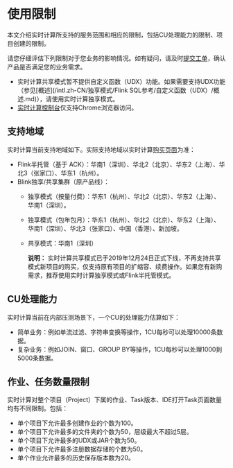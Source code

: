 # 使用限制

本文介绍实时计算所支持的服务范围和相应的限制，包括CU处理能力的限制、项目创建的限制。

请您仔细评估下列限制对于您业务的影响情况。如有疑问，请及时[提交工单](https://account.alibabacloud.com/login/login.htm?oauth_callback=https%3A//ticket-intl.console.aliyun.com/%23)，确认产品是否满足您的业务需求。

-   实时计算共享模式暂不提供自定义函数（UDX）功能。如果需要支持UDX功能（参见[概述](/intl.zh-CN/独享模式/Flink SQL参考/自定义函数（UDX）/概述.md)），请使用实时计算独享模式。
-   [实时计算控制台](https://stream-ap-southeast-3.console.aliyun.com)仅支持Chrome浏览器访问。

## 支持地域

实时计算当前支持地域如下。实际支持地域以实时计算[购买页面](https://common-buy.aliyun.com/?spm=a2c0j.117599.1053885.btn1.444876feWSMrlB&commodityCode=blinkonecs_post#/buy)为准：

-   Flink半托管（基于 ACK）：华南1（深圳）、华北2（北京）、华东2（上海）、华北3（张家口）、华东1（杭州）。
-   Blink独享/共享集群（原产品线）：
    -   独享模式（按量付费）：华东1（杭州）、华北2（北京）、华东2（上海）、华南1（深圳）。
    -   独享模式（包年包月）：华东1（杭州）、华北2（北京）、华东2（上海）、华南1（深圳）、华北3（张家口）、中国（香港）、新加坡。
    -   共享模式：华南1（深圳）

        **说明：** 实时计算共享模式已于2019年12月24日正式下线，不再支持共享模式新项目的购买，仅支持原有项目的扩缩容、续费操作。如果您有新购需求，推荐使用实时计算独享模式或Flink半托管模式。


## CU处理能力

实时计算当前在内部压测场景下，一个CU的处理能力估算如下：

-   简单业务：例如单流过滤、字符串变换等操作，1CU每秒可以处理10000条数据。
-   复杂业务：例如JOIN、窗口、GROUP BY等操作，1CU每秒可以处理1000到5000条数据。

## 作业、任务数量限制

实时计算对整个项目（Project）下属的作业、Task版本、IDE打开Task页面数量均有不同限制。包括：

-   单个项目下允许最多创建作业的个数为100。
-   单个项目下允许最多的文件夹的个数为50，层级最大不超过5层。
-   单个项目下允许最多的UDX或JAR个数为50。
-   单个项目下允许最多注册数据存储的个数为50。
-   单个作业允许最多的历史保存版本数为20。

